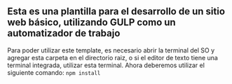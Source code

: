 ## Esta es una plantilla para el desarrollo de un sitio web básico, utilizando GULP  como un automatizador de trabajo

Para poder utilizar este template, es necesario abrir la terminal del SO y agregar esta carpeta en el directorio raiz, o si el editor de texto tiene una terminal integrada, utilizar esta terminal.
Ahora deberemos utilizar el siguiente comando:
    ```
    npm install
    ```
